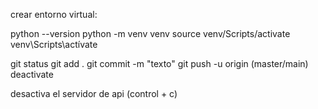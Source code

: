 crear entorno virtual:

python --version
python -m venv venv
source venv/Scripts/activate
venv\Scripts\actívate

git status
git add .
git commit -m "texto"
git push -u origin (master/main)
deactivate


desactiva el servidor de api (control + c)
